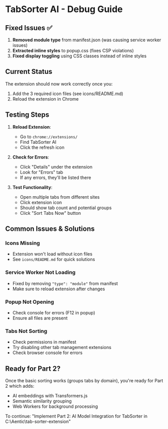 # TabSorter AI - Debug Guide

## Fixed Issues ✅

1. **Removed module type** from manifest.json (was causing service worker issues)
2. **Extracted inline styles** to popup.css (fixes CSP violations)
3. **Fixed display toggling** using CSS classes instead of inline styles

## Current Status

The extension should now work correctly once you:
1. Add the 3 required icon files (see icons/README.md)
2. Reload the extension in Chrome

## Testing Steps

1. **Reload Extension**:
   - Go to `chrome://extensions/`
   - Find TabSorter AI
   - Click the refresh icon

2. **Check for Errors**:
   - Click "Details" under the extension
   - Look for "Errors" tab
   - If any errors, they'll be listed there

3. **Test Functionality**:
   - Open multiple tabs from different sites
   - Click extension icon
   - Should show tab count and potential groups
   - Click "Sort Tabs Now" button

## Common Issues & Solutions

### Icons Missing
- Extension won't load without icon files
- See `icons/README.md` for quick solutions

### Service Worker Not Loading
- Fixed by removing `"type": "module"` from manifest
- Make sure to reload extension after changes

### Popup Not Opening
- Check console for errors (F12 in popup)
- Ensure all files are present

### Tabs Not Sorting
- Check permissions in manifest
- Try disabling other tab management extensions
- Check browser console for errors

## Ready for Part 2?

Once the basic sorting works (groups tabs by domain), you're ready for Part 2 which adds:
- AI embeddings with Transformers.js
- Semantic similarity grouping
- Web Workers for background processing

To continue: "Implement Part 2: AI Model Integration for TabSorter in C:\Aentic\tab-sorter-extension"
